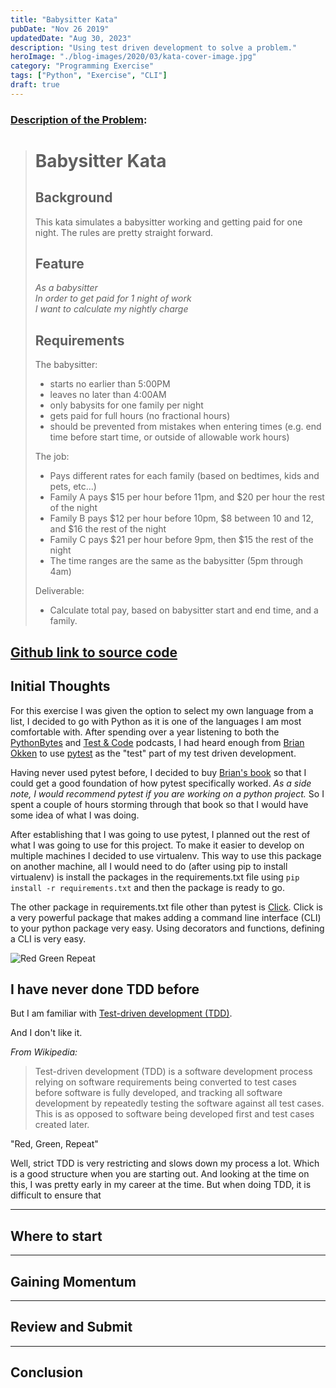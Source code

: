 ```yaml
---
title: "Babysitter Kata"
pubDate: "Nov 26 2019"
updatedDate: "Aug 30, 2023"
description: "Using test driven development to solve a problem."
heroImage: "./blog-images/2020/03/kata-cover-image.jpg"
category: "Programming Exercise"
tags: ["Python", "Exercise", "CLI"]
draft: true
---
```


### [Description of the Problem](https://github.com/PillarTechnology/kata-babysitter):

> # Babysitter Kata
>
> ## Background
>
> This kata simulates a babysitter working and getting paid for one night. The rules are pretty straight forward.
>
> ## Feature
>
> _As a babysitter<br>
> In order to get paid for 1 night of work<br>
> I want to calculate my nightly charge<br>_
>
> ## Requirements
>
> The babysitter:
>
> - starts no earlier than 5:00PM
> - leaves no later than 4:00AM
> - only babysits for one family per night
> - gets paid for full hours (no fractional hours)
> - should be prevented from mistakes when entering times (e.g. end time before start time, or outside of allowable work hours)
>
> The job:
>
> - Pays different rates for each family (based on bedtimes, kids and pets, etc...)
> - Family A pays $15 per hour before 11pm, and $20 per hour the rest of the night
> - Family B pays $12 per hour before 10pm, $8 between 10 and 12, and $16 the rest of the night
> - Family C pays $21 per hour before 9pm, then $15 the rest of the night
> - The time ranges are the same as the babysitter (5pm through 4am)
>
> Deliverable:
>
> - Calculate total pay, based on babysitter start and end time, and a family.

## [Github link to source code](https://github.com/thejayhaykid/babysitter-kata)

## Initial Thoughts

For this exercise I was given the option to select my own language from a list, I decided to go with Python as it is one of the languages I am most comfortable with. After spending over a year listening to both the [PythonBytes](https://pythonbytes.fm/) and [Test & Code](https://testandcode.com/) podcasts, I had heard enough from [Brian Okken](https://twitter.com/brianokken) to use [pytest](https://docs.pytest.org/en/latest/) as the "test" part of my test driven development.

Having never used pytest before, I decided to buy [Brian's book](https://pragprog.com/book/bopytest/python-testing-with-pytest) so that I could get a good foundation of how pytest specifically worked. _As a side note, I would recommend pytest if you are working on a python project._ So I spent a couple of hours storming through that book so that I would have some idea of what I was doing.

After establishing that I was going to use pytest, I planned out the rest of what I was going to use for this project. To make it easier to develop on multiple machines I decided to use virtualenv. This way to use this package on another machine, all I would need to do (after using pip to install virtualenv) is install the packages in the requirements.txt file using `pip install -r requirements.txt` and then the package is ready to go.

The other package in requirements.txt file other than pytest is [Click](https://click.palletsprojects.com/en/7.x/). Click is a very powerful package that makes adding a command line interface (CLI) to your python package very easy. Using decorators and functions, defining a CLI is very easy.

![Red Green Repeat](/blog-images/tech/2020/03/kata-cover-image.jpg)

## I have never done TDD before

But I am familiar with [Test-driven development (TDD)](https://en.m.wikipedia.org/wiki/Test-driven_development).

And I don't like it.

_From Wikipedia:_

> Test-driven development (TDD) is a software development process relying on software requirements being converted to test cases before software is fully developed, and tracking all software development by repeatedly testing the software against all test cases. This is as opposed to software being developed first and test cases created later.

"Red, Green, Repeat"

Well, strict TDD is very restricting and slows down my process a lot. Which is a good structure when you are starting out. And looking at the time on this, I was pretty early in my career at the time. But when doing TDD, it is difficult to ensure that

---

## Where to start

---

## Gaining Momentum

---

## Review and Submit

---

## Conclusion
